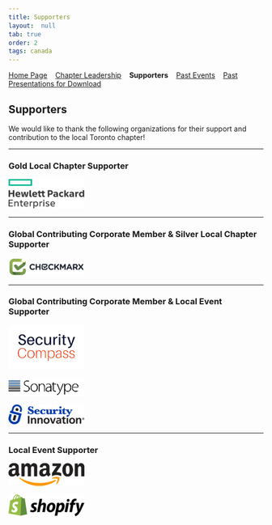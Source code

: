 ```yaml
---
title: Supporters
layout:  null
tab: true
order: 2
tags: canada
---
```


[Home Page](index.md)
&nbsp;&nbsp;&nbsp;[Chapter Leadership](leadership.md)
&nbsp;&nbsp;&nbsp;<strong>Supporters</strong>
&nbsp;&nbsp;&nbsp;[Past Events](pastevents.md)
&nbsp;&nbsp;&nbsp;[Past Presentations for Download](downloads.md)

Supporters
----------

We would like to thank the following organizations for their support and
contribution to the local Toronto chapter\!

--------------

### Gold Local Chapter Supporter

![OWASP-Toronto-Local-Chapter-Supporter-HPE.png](assets/images/150px-OWASP-Toronto-Local-Chapter-Supporter-HPE.png
"OWASP-Toronto-Local-Chapter-Supporter-HPE.png")

--------------

### Global Contributing Corporate Member & Silver Local Chapter Supporter


![OWASP-Toronto-Local-Chapter-Supporter-Checkmarx.png](assets/images/150px-OWASP-Toronto-Local-Chapter-Supporter-Checkmarx.png
"OWASP-Toronto-Local-Chapter-Supporter-Checkmarx.png")

--------------

### Global Contributing Corporate Member & Local Event Supporter

![Securitycompass-stacked_%281%29.jpg](assets/images/Securitycompass-stacked_(1).jpg
"Securitycompass-stacked_%281%29.jpg")

![Sonatype_Logo_Resized.png](assets/images/150px-Sonatype_Logo_Resized.png
"Sonatype_Logo_Resized.png")

![Security_Innovation_Logo_Premier.png](assets/images/Security_Innovation_Logo_Premier.png
"Security_Innovation_Logo_Premier.png")

--------------

### Local Event Supporter


![OWASP-Toronto-Local-Chapter-Supporter-Amazon.png](assets/images/150px-OWASP-Toronto-Local-Chapter-Supporter-Amazon.png
"OWASP-Toronto-Local-Chapter-Supporter-Amazon.png")

![OWASP-Toronto-Local-Chapter-Supporter-Shopify.png](assets/images/150px-OWASP-Toronto-Local-Chapter-Supporter-Shopify.png
"OWASP-Toronto-Local-Chapter-Supporter-Shopify.png")
